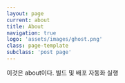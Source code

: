 ```yaml
---
layout: page
current: about
title: About
navigation: true
logo: 'assets/images/ghost.png'
class: page-template
subclass: 'post page'
---
```


이것은 about이다.
빌드 및 배포 자동화 실행